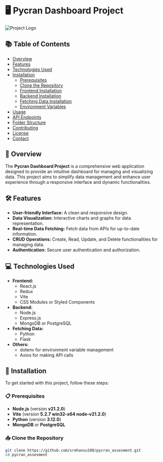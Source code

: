 # 🖥️ Pycran Dashboard Project

![Project Logo](./path/to/logo.png) <!-- Optional: Include a logo or an image -->

## 📚 Table of Contents
- [Overview](#overview)
- [Features](#features)
- [Technologies Used](#technologies-used)
- [Installation](#installation)
  - [Prerequisites](#prerequisites)
  - [Clone the Repository](#clone-the-repository)
  - [Frontend Installation](#frontend-installation)
  - [Backend Installation](#backend-installation)
  - [Fetching Data Installation](#fetching-data-installation)
  - [Environment Variables](#environment-variables)
- [Usage](#usage)
- [API Endpoints](#api-endpoints)
- [Folder Structure](#folder-structure)
- [Contributing](#contributing)
- [License](#license)
- [Contact](#contact)

## 🌟 Overview
The **Pycran Dashboard Project** is a comprehensive web application designed to provide an intuitive dashboard for managing and visualizing data. This project aims to simplify data management and enhance user experience through a responsive interface and dynamic functionalities.

## 🛠️ Features
- **User-friendly Interface:** A clean and responsive design.
- **Data Visualization:** Interactive charts and graphs for data representation.
- **Real-time Data Fetching:** Fetch data from APIs for up-to-date information.
- **CRUD Operations:** Create, Read, Update, and Delete functionalities for managing data.
- **Authentication:** Secure user authentication and authorization.

## 💻 Technologies Used
- **Frontend:** 
  - React.js
  - Redux
  - Vite
  - CSS Modules or Styled Components
- **Backend:** 
  - Node.js
  - Express.js
  - MongoDB or PostgreSQL
- **Fetching Data:** 
  - Python
  - Flask
- **Others:**
  - dotenv for environment variable management
  - Axios for making API calls

## 🚀 Installation
To get started with this project, follow these steps:

### 📋 Prerequisites
- **Node.js** (version **v21.2.0**)
- **Vite** (version **5.2.7 win32-x64 node-v21.2.0**)
- **Python** (version **3.12.0**)
- **MongoDB** or **PostgreSQL**

### 📥 Clone the Repository
```bash
git clone https://github.com/srehansu108/pycran_assesment.git
cd pycran_assesment
